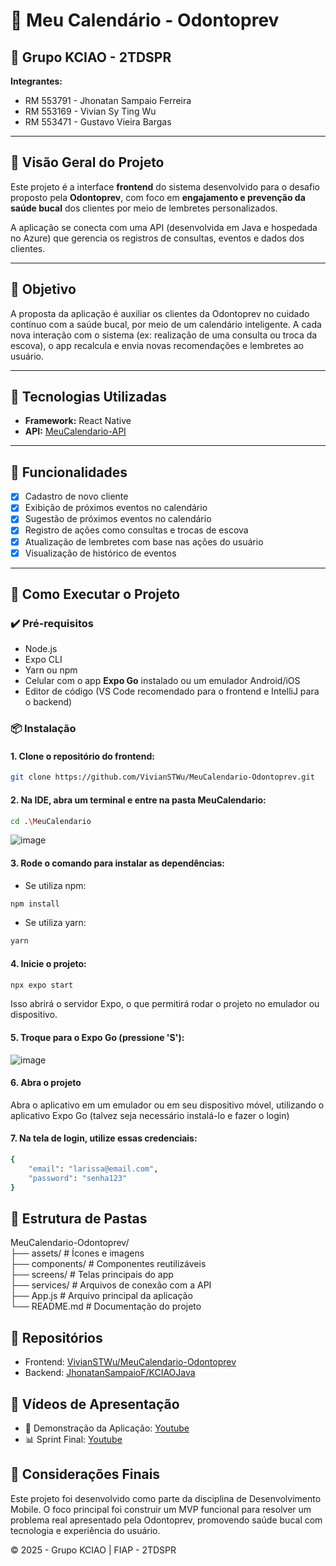 # 🦷 Meu Calendário - Odontoprev

## 👥 Grupo KCIAO - 2TDSPR

**Integrantes:**
- RM 553791 - Jhonatan Sampaio Ferreira  
- RM 553169 - Vivian Sy Ting Wu  
- RM 553471 - Gustavo Vieira Bargas  

---

## 📌 Visão Geral do Projeto

Este projeto é a interface **frontend** do sistema desenvolvido para o desafio proposto pela **Odontoprev**, com foco em **engajamento e prevenção da saúde bucal** dos clientes por meio de lembretes personalizados.

A aplicação se conecta com uma API (desenvolvida em Java e hospedada no Azure) que gerencia os registros de consultas, eventos e dados dos clientes.

---

## 🎯 Objetivo

A proposta da aplicação é auxiliar os clientes da Odontoprev no cuidado contínuo com a saúde bucal, por meio de um calendário inteligente. A cada nova interação com o sistema (ex: realização de uma consulta ou troca da escova), o app recalcula e envia novas recomendações e lembretes ao usuário.

---

## 🧰 Tecnologias Utilizadas

- **Framework:** React Native  
- **API:** [MeuCalendario-API](https://gitlab.com/VivianSTWu/meucalendario-api/)

---

## 📲 Funcionalidades

- [x] Cadastro de novo cliente  
- [x] Exibição de próximos eventos no calendário
- [x] Sugestão de próximos eventos no calendário  
- [x] Registro de ações como consultas e trocas de escova  
- [x] Atualização de lembretes com base nas ações do usuário  
- [x] Visualização de histórico de eventos  

---

## 🚀 Como Executar o Projeto

### ✔️ Pré-requisitos

- Node.js  
- Expo CLI  
- Yarn ou npm  
- Celular com o app **Expo Go** instalado ou um emulador Android/iOS  
- Editor de código (VS Code recomendado para o frontend e IntelliJ para o backend)

### 📦 Instalação

#### 1. Clone o repositório do frontend:

```bash
git clone https://github.com/VivianSTWu/MeuCalendario-Odontoprev.git
```

#### 2. Na IDE, abra um terminal e entre na pasta MeuCalendario:

```bash
cd .\MeuCalendario
```
   
![image](https://github.com/user-attachments/assets/5df65aa8-8684-4473-9e0d-00e55d30ddb2)

#### 3. Rode o comando para instalar as dependências:

- Se utiliza npm:
```bash
npm install
```
- Se utiliza yarn:
```bash
yarn
```

#### 4. Inicie o projeto:

```bash
npx expo start
```
Isso abrirá o servidor Expo, o que permitirá rodar o projeto no emulador ou dispositivo.

#### 5. Troque para o Expo Go (pressione 'S'):

![image](https://github.com/user-attachments/assets/f553e31d-a206-43c1-8822-76f03c962424)

#### 6. Abra o projeto
Abra o aplicativo em um emulador ou em seu dispositivo móvel, utilizando o aplicativo Expo Go (talvez seja necessário instalá-lo e fazer o login)

#### 7. Na tela de login, utilize essas credenciais:
```bash
{
    "email": "larissa@email.com",
    "password": "senha123"
}
```

## 📁 Estrutura de Pastas
MeuCalendario-Odontoprev/ </br>
├── assets/               # Ícones e imagens </br>
├── components/           # Componentes reutilizáveis </br>
├── screens/              # Telas principais do app </br>
├── services/             # Arquivos de conexão com a API </br>
├── App.js                # Arquivo principal da aplicação </br>
└── README.md             # Documentação do projeto </br>

## 🔗 Repositórios
- Frontend: [VivianSTWu/MeuCalendario-Odontoprev](https://github.com/VivianSTWu/MeuCalendario-Odontoprev)
- Backend: [JhonatanSampaioF/KCIAOJava](https://gitlab.com/VivianSTWu/meucalendario-api/)

## 🎥 Vídeos de Apresentação
- 📱 Demonstração da Aplicação: [Youtube](https://youtu.be/ltTQRQdSNnA)
- 📊 Sprint Final: [Youtube](https://www.youtube.com/watch?v=zd22tz-3sYU)

## 📌 Considerações Finais
Este projeto foi desenvolvido como parte da disciplina de Desenvolvimento Mobile. O foco principal foi construir um MVP funcional para resolver um problema real apresentado pela Odontoprev, promovendo saúde bucal com tecnologia e experiência do usuário.

© 2025 - Grupo KCIAO | FIAP - 2TDSPR
